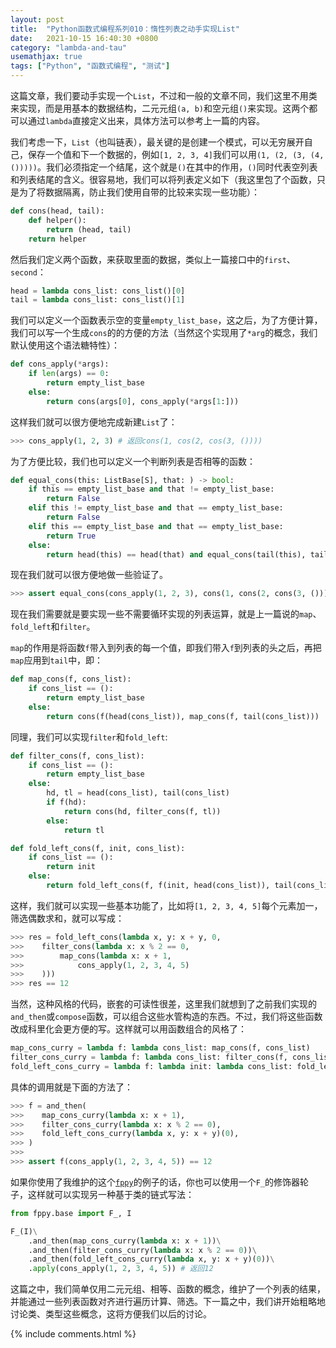 ```yaml
---
layout: post
title:  "Python函数式编程系列010：惰性列表之动手实现List"
date:   2021-10-15 16:40:30 +0800
category: "lambda-and-tau"
usemathjax: true
tags: ["Python", "函数式编程", "测试"]
---
```


这篇文章，我们要动手实现一个`List`，不过和一般的文章不同，我们这里不用类来实现，而是用基本的数据结构，二元元组`(a, b)`和空元组`()`来实现。这两个都可以通过`lambda`直接定义出来，具体方法可以参考上一篇的内容。

我们考虑一下，`List`（也叫链表），最关键的是创建一个模式，可以无穷展开自己，保存一个值和下一个数据的，例如`[1, 2, 3, 4]`我们可以用`(1, (2, (3, (4, ()))))`。我们必须指定一个结尾，这个就是`()`在其中的作用，`()`同时代表空列表和列表结尾的含义。很容易地，我们可以将列表定义如下（我这里包了个函数，只是为了将数据隔离，防止我们使用自带的比较来实现一些功能）：

```python
def cons(head, tail):
    def helper():
        return (head, tail)
    return helper
```

然后我们定义两个函数，来获取里面的数据，类似上一篇接口中的`first`、`second`：

```python
head = lambda cons_list: cons_list()[0]
tail = lambda cons_list: cons_list()[1]
```

我们可以定义一个函数表示空的变量`empty_list_base`，这之后，为了方便计算，我们可以写一个生成`cons`的的方便的方法（当然这个实现用了`*arg`的概念，我们默认使用这个语法糖特性）：

```python
def cons_apply(*args):
    if len(args) == 0:
        return empty_list_base
    else:
        return cons(args[0], cons_apply(*args[1:]))
```

这样我们就可以很方便地完成新建`List`了：

```python
>>> cons_apply(1, 2, 3) # 返回cons(1, cos(2, cos(3, ())))
```

为了方便比较，我们也可以定义一个判断列表是否相等的函数：

```python
def equal_cons(this: ListBase[S], that: ) -> bool:
    if this == empty_list_base and that != empty_list_base:
        return False
    elif this != empty_list_base and that == empty_list_base:
        return False
    elif this == empty_list_base and that == empty_list_base:
        return True
    else:
        return head(this) == head(that) and equal_cons(tail(this), tail(that))
```

现在我们就可以很方便地做一些验证了。

```python
>>> assert equal_cons(cons_apply(1, 2, 3), cons(1, cons(2, cons(3, ()))))
```

现在我们需要就是要实现一些不需要循环实现的列表运算，就是上一篇说的`map`、`fold_left`和`filter`。

`map`的作用是将函数`f`带入到列表的每一个值，即我们带入`f`到列表的头之后，再把`map`应用到`tail`中，即：

```python
def map_cons(f, cons_list):
    if cons_list == ():
        return empty_list_base
    else:
        return cons(f(head(cons_list)), map_cons(f, tail(cons_list)))
```

同理，我们可以实现`filter`和`fold_left`:

```python
def filter_cons(f, cons_list):
    if cons_list == ():
        return empty_list_base
    else:
        hd, tl = head(cons_list), tail(cons_list)
        if f(hd):
            return cons(hd, filter_cons(f, tl))
        else:
            return tl

def fold_left_cons(f, init, cons_list):
    if cons_list == ():
        return init
    else:
        return fold_left_cons(f, f(init, head(cons_list)), tail(cons_list))
```

这样，我们就可以实现一些基本功能了，比如将`[1, 2, 3, 4, 5]`每个元素加一，筛选偶数求和，就可以写成：

```python
>>> res = fold_left_cons(lambda x, y: x + y, 0,
>>>    filter_cons(lambda x: x % 2 == 0, 
>>>        map_cons(lambda x: x + 1,
>>>            cons_apply(1, 2, 3, 4, 5)
>>>    )))
>>> res == 12
```

当然，这种风格的代码，嵌套的可读性很差，这里我们就想到了之前我们实现的`and_then`或`compose`函数，可以组合这些水管构造的东西。不过，我们将这些函数改成科里化会更方便的写。这样就可以用函数组合的风格了：

```python
map_cons_curry = lambda f: lambda cons_list: map_cons(f, cons_list)
filter_cons_curry = lambda f: lambda cons_list: filter_cons(f, cons_list)
fold_left_cons_curry = lambda f: lambda init: lambda cons_list: fold_left_cons(f, init, cons_list)
```

具体的调用就是下面的方法了：

```python
>>> f = and_then(
>>>    map_cons_curry(lambda x: x + 1),
>>>    filter_cons_curry(lambda x: x % 2 == 0),
>>>    fold_left_cons_curry(lambda x, y: x + y)(0),
>>> )
>>>
>>> assert f(cons_apply(1, 2, 3, 4, 5)) == 12
```

如果你使用了我维护的这个[`fppy`](https://github.com/threecifanggen/python-functional-programming)的例子的话，你也可以使用一个`F_`的修饰器轮子，这样就可以实现另一种基于类的链式写法：

```python
from fppy.base import F_, I

F_(I)\
    .and_then(map_cons_curry(lambda x: x + 1))\
    .and_then(filter_cons_curry(lambda x: x % 2 == 0))\
    .and_then(fold_left_cons_curry(lambda x, y: x + y)(0))\
    .apply(cons_apply(1, 2, 3, 4, 5)) # 返回12
```

这篇之中，我们简单仅用二元元组、相等、函数的概念，维护了一个列表的结果，并能通过一些列表函数对齐进行遍历计算、筛选。下一篇之中，我们讲开始粗略地讨论类、类型这些概念，这将方便我们以后的讨论。

{% include comments.html %}
